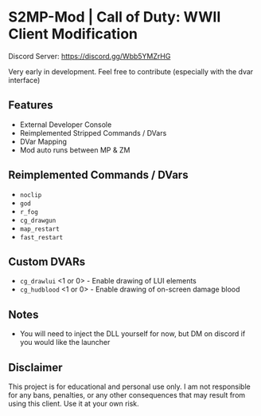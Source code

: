 # S2MP-Mod | Call of Duty: WWII Client Modification

Discord Server: https://discord.gg/Wbb5YMZrHG

Very early in development. Feel free to contribute (especially with the dvar interface)

## Features
- External Developer Console
- Reimplemented Stripped Commands / DVars
- DVar Mapping
- Mod auto runs between MP & ZM

## Reimplemented Commands / DVars
- `noclip`
- `god`
- `r_fog`
- `cg_drawgun`
- `map_restart`
- `fast_restart`

## Custom DVARs
- `cg_drawlui` \<1 or 0\> - Enable drawing of LUI elements
- `cg_hudblood` \<1 or 0\> - Enable drawing of on-screen damage blood
  
## Notes
- You will need to inject the DLL yourself for now, but DM on discord if you would like the launcher

## Disclaimer
This project is for educational and personal use only. I am not responsible for any bans, penalties, or any other consequences that may result from using this client. Use it at your own risk.
